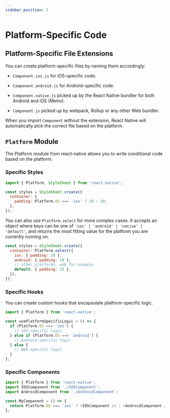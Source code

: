 ```yaml
---
sidebar_position: 3
---
```


# Platform-Specific Code

## Platform-Specific File Extensions

You can create platform-specific files by naming them accordingly:

- `Component.ios.js` for iOS-specific code.

- `Component.android.js` for Android-specific code.

- `Component.native.js` picked up by the React Native bundler for both Android
  and iOS (Metro).

- `Component.js` picked up by webpack, Rollup or any other Web bundler.

When you import `Component` without the extension, React Native will
automatically pick the correct file based on the platform.

## `Platform` Module

The Platform module from react-native allows you to write conditional code based
on the platform.

### Specific Styles

```javascript
import { Platform, StyleSheet } from 'react-native';

const styles = StyleSheet.create({
  container: {
    padding: Platform.OS === 'ios' ? 20 : 10,
  },
});
```

You can also use `Platform.select` for more complex cases. It accepts an object
where keys can be one of `'ios' | 'android' | 'native' | 'default'`, and returns
the most fitting value for the platform you are currently running on.

```javascript
const styles = StyleSheet.create({
  container: Platform.select({
    ios: { padding: 20 },
    android: { padding: 10 },
    // other platforms, web for example
    default: { padding: 15 },
  }),
});
```

### Specific Hooks

You can create custom hooks that encapsulate platform-specific logic.

```javascript
import { Platform } from 'react-native';

const usePlatformSpecificLogic = () => {
  if (Platform.OS === 'ios') {
    // iOS-specific logic
  } else if (Platform.OS === 'android') {
    // Android-specific logic
  } else {
    // Web-specific logic
  }
};
```

### Specific Components

```javascript
import { Platform } from 'react-native';
import IOSComponent from './IOSComponent';
import AndroidComponent from './AndroidComponent';

const MyComponent = () => {
  return Platform.OS === 'ios' ? <IOSComponent /> : <AndroidComponent />;
};
```
